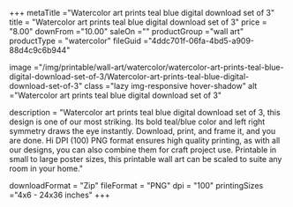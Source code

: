 +++
metaTitle ="Watercolor art prints teal blue digital download set of 3"
title = "Watercolor art prints teal blue digital download set of 3"
price = "8.00"
downFrom ="10.00"
saleOn =""
productGroup ="wall art"
productType = "watercolor"
fileGuid ="4ddc701f-06fa-4bd5-a909-88d4c9c6b944"

image ="/img/printable/wall-art/watercolor/watercolor-art-prints-teal-blue-digital-download-set-of-3/Watercolor-art-prints-teal-blue-digital-download-set-of-3"
class ="lazy img-responsive hover-shadow"
alt ="Watercolor art prints teal blue digital download set of 3"

description = "Watercolor art prints teal blue digital download set of 3, this design is one of our most striking. Its bold teal/blue color and left right symmetry draws the eye instantly. Download, print, and frame it, and you are done. Hi DPI (100) PNG format ensures high quality printing, as with all our designs, you can also combine them for craft project use. Printable in small to large poster sizes, this printable wall art can be scaled to suite any room in your home."

downloadFormat = "Zip"
fileFormat = "PNG"
dpi = "100"
printingSizes ="4x6 - 24x36 inches"
+++